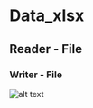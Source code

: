 # Data_xlsx
## Reader - File
### Writer - File
![alt text](https://i.ytimg.com/vi/qKN_mXpXXcw/sddefault.jpg)
